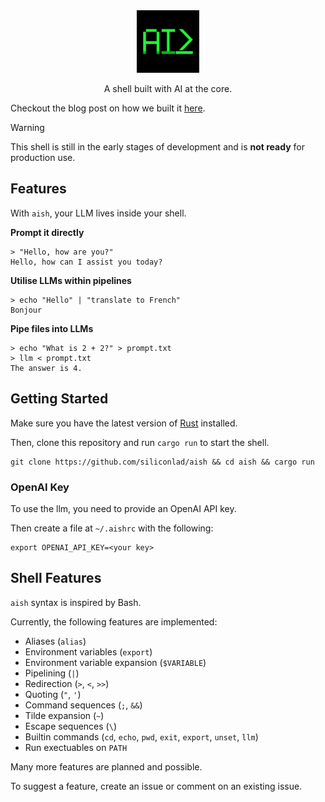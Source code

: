 <div align="center">
<img src="media/logo.png" height=100>

A shell built with AI at the core.

</div>


Checkout the blog post on how we built it [here](https://siliconlad.com/blog/aish).

> [!Warning]
> This shell is still in the early stages of development and is **not ready** for production use.

## Features


With `aish`, your LLM lives inside your shell.

**Prompt it directly**

```
> "Hello, how are you?"
Hello, how can I assist you today?
```

**Utilise LLMs within pipelines**

```
> echo "Hello" | "translate to French"
Bonjour
```

**Pipe files into LLMs**

```
> echo "What is 2 + 2?" > prompt.txt
> llm < prompt.txt
The answer is 4.
```

## Getting Started

Make sure you have the latest version of [Rust](https://www.rust-lang.org) installed.

Then, clone this repository and run `cargo run` to start the shell.

```
git clone https://github.com/siliconlad/aish && cd aish && cargo run
```

### OpenAI Key

To use the llm, you need to provide an OpenAI API key.

Then create a file at `~/.aishrc` with the following:

```
export OPENAI_API_KEY=<your key>
```

## Shell Features

`aish` syntax is inspired by Bash.

Currently, the following features are implemented:

- Aliases (`alias`)
- Environment variables (`export`)
- Environment variable expansion (`$VARIABLE`)
- Pipelining (`|`)
- Redirection (`>`, `<`, `>>`)
- Quoting (`"`, `'`)
- Command sequences (`;`, `&&`)
- Tilde expansion (`~`)
- Escape sequences (`\`)
- Builtin commands (`cd`, `echo`, `pwd`, `exit`, `export`, `unset`, `llm`)
- Run exectuables on `PATH`

Many more features are planned and possible.

To suggest a feature, create an issue or comment on an existing issue.
